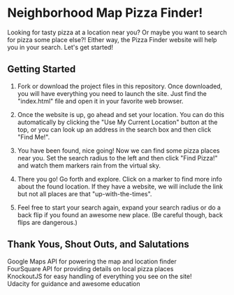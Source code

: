 # Neighborhood Map Pizza Finder!

Looking for tasty pizza at a location near you? Or maybe you want to search for
pizza some place else?! Either way, the Pizza Finder website will help you in
your search. Let's get started!

## Getting Started

1. Fork or download the project files in this repository. Once downloaded,
you will have everything you need to launch the site. Just find the "index.html"
file and open it in your favorite web browser.

2. Once the website is up, go ahead and set your location. You can do this
automatically by clicking the "Use My Current Location" button at the top, or
you can look up an address in the search box and then click "Find Me!".

3. You have been found, nice going! Now we can find some pizza places near you.
Set the search radius to the left and then click "Find Pizza!" and watch them
markers rain from the virtual sky.

4. There you go! Go forth and explore. Click on a marker to find more info about
the found location. If they have a website, we will include the link but not
all places are that "up-with-the-times".

5. Feel free to start your search again, expand your search radius or do a
back flip if you found an awesome new place. (Be careful though, back flips
are dangerous.)

## Thank Yous, Shout Outs, and Salutations

Google Maps API for powering the map and location finder<br>
FourSquare API for providing details on local pizza places<br>
KnockoutJS for easy handling of everything you see on the site!<br>
Udacity for guidance and awesome education
